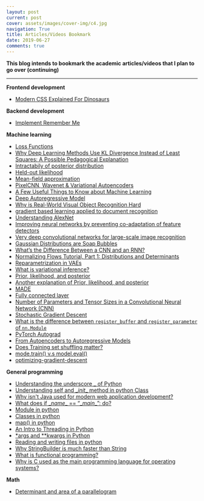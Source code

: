 ```yaml
---
layout: post
current: post
cover: assets/images/cover-img/c4.jpg
navigation: True
title: Articles/Videos Bookmark
date: 2019-06-27
comments: true
---
```



**This blog intends to bookmark the academic articles/videos that I plan to go over (continuing)**

------------------

**Frontend development**

- <a href="https://medium.com/actualize-network/modern-css-explained-for-dinosaurs-5226febe3525" style="font-weight: normal;">Modern CSS Explained For Dinosaurs</a>


**Backend development**

- <a href="https://stackoverflow.com/questions/244882/what-is-the-best-way-to-implement-remember-me-for-a-website" style="font-weight: normal;">Implement Remember Me</a>



**Machine learning**
- <a href="https://ml-cheatsheet.readthedocs.io/en/latest/loss_functions.html" style="font-weight: normal;">Loss Functions</a>
- <a href="https://digitalcommons.utep.edu/cgi/viewcontent.cgi?article=2188&context=cs_techrep" style="font-weight: normal;">Why Deep Learning Methods Use KL Divergence Instead of Least Squares: A Possible Pedagogical Explanation</a>
- <a href="https://stats.stackexchange.com/questions/4417/intractable-posterior-distributions" style="font-weight: normal;">Intractabily of posterior distribution</a>
- <a href="https://www.quora.com/What-is-meant-by-held-out-likelihood-in-statistics-or-machine-learning" style="font-weight: normal;">Held-out likelihood</a>
- <a href="https://www.cs.cmu.edu/~epxing/Class/10708-17/notes-17/10708-scribe-lecture13.pdf" style="font-weight: normal;">Mean-field approximation</a>
- <a href="https://www.youtube.com/watch?v=FeJT8ejgsL0" style="font-weight: normal;">PixelCNN, Wavenet & Variational Autoencoders</a>
- <a href="https://homes.cs.washington.edu/~pedrod/papers/cacm12.pdf" style="font-weight: normal;">A Few Useful Things to Know about Machine Learning</a>
- <a href="https://eigenfoo.xyz/deep-autoregressive-models/" style="font-weight: normal;">Deep Autoregressive Model</a>
- <a href="http://repository.countway.harvard.edu/xmlui/bitstream/handle/10473/1297/2211529.pdf?sequence=1" style="font-weight: normal;">Why is Real-World Visual Object Recognition Hard</a>
- <a href="http://yann.lecun.com/exdb/publis/pdf/lecun-01a.pdf" style="font-weight: normal;">gradient based learning applied to document recognition</a>
- <a href="https://www.learnopencv.com/understanding-alexnet/" style="font-weight: normal;">Understanding AlexNet</a>
- <a href="https://arxiv.org/pdf/1207.0580.pdf" style="font-weight: normal;">Improving neural networks by preventing co-adaptation of feature detectors</a>
- <a href="https://arxiv.org/pdf/1409.1556.pdf" style="font-weight: normal;">Very deep convolutional networks for large-scale image recognition</a>
- <a href="https://www.inference.vc/high-dimensional-gaussian-distributions-are-soap-bubble/" style="font-weight: normal;">Gaussian Distributions are Soap Bubbles</a>
- <a href="https://blogs.nvidia.com/blog/2018/09/05/whats-the-difference-between-a-cnn-and-an-rnn/" style="font-weight: normal;">What’s the Difference Between a CNN and an RNN?</a>
- <a href="https://blog.evjang.com/2018/01/nf1.html" style="font-weight: normal;">Normalizing Flows Tutorial, Part 1: Distributions and Determinants</a>
- <a href="https://stats.stackexchange.com/questions/199605/how-does-the-reparameterization-trick-for-vaes-work-and-why-is-it-important" style="font-weight: normal;">Reparametrization in VAEs</a>
- <a href="https://www.quora.com/What-is-variational-inferences" style="font-weight: normal;">What is variational inference?</a>
- <a href="https://www.oreilly.com/library/view/machine-learning-with/9781785889936/ff082869-751b-4de3-9a59-edff60ad4e94.xhtml" style="font-weight: normal;">Prior, likelihood, and posterior</a>
- <a href="http://www.lichun.cc/blog/2013/07/understand-bayes-theorem-prior-likelihood-posterior-evidence/" style="font-weight: normal;">Another explanation of Prior, likelihood, and posterior</a>
- <a href="http://bjlkeng.github.io/posts/autoregressive-autoencoders/" style="font-weight: normal;">MADE</a>
- <a href="https://stackoverflow.com/questions/42733971/understanding-the-dimensions-of-a-fully-connected-layer-that-follows-a-max-pooli" style="font-weight: normal;">Fully connected layer</a>
- <a href="https://www.learnopencv.com/number-of-parameters-and-tensor-sizes-in-convolutional-neural-network/" style="font-weight: normal;">Number of Parameters and Tensor Sizes in a Convolutional Neural Network (CNN)</a>
- <a href="https://www.youtube.com/watch?v=vMh0zPT0tLI" style="font-weight: normal;">Stochastic Gradient Descent</a>
- <a href="https://discuss.pytorch.org/t/what-is-the-difference-between-register-buffer-and-register-parameter-of-nn-module/32723" style="font-weight: normal;">What is the difference between `register_buffer` and `register_parameter` of `nn.Module`</a>
- <a href="https://towardsdatascience.com/pytorch-autograd-understanding-the-heart-of-pytorchs-magic-2686cd94ec95
" style="font-weight: normal;">PyTorch Autograd</a>
- <a href="https://www.inference.vc/masked-autoencoders-icml-paper-highlight/" style="font-weight: normal;">From Autoencoders to Autoregressive Models</a>
- <a href="https://www.quora.com/Does-the-order-of-training-data-matter-when-training-neural-networks" style="font-weight: normal;">Does Training set shuffling matter?</a>
- <a href="https://datascience.stackexchange.com/questions/54620/when-to-use-model-train-vs-model-eval-in-pytoch" style="font-weight: normal;">mode.train() v.s model.eval()</a>
- <a href="http://ruder.io/optimizing-gradient-descent/" style="font-weight: normal;">optimizing-gradient-descent</a>







**General programming**
- <a href="https://hackernoon.com/understanding-the-underscore-of-python-309d1a029edc" style="font-weight: normal;">Understanding the underscore _ of Python</a>
- <a href="https://micropyramid.com/blog/understand-self-and-__init__-method-in-python-class/" style="font-weight: normal;">Understanding self and \__init__ method in python Class</a>
- <a href="https://softwareengineering.stackexchange.com/questions/102090/why-isnt-java-used-for-modern-web-application-development" style="font-weight: normal;">Why isn't Java used for modern web application development?</a>
- <a href="https://stackoverflow.com/questions/419163/what-does-if-name-main-do" style="font-weight: normal;">What does if \__name__ == “\__main__”: do?</a>
- <a href="https://docs.python.org/3/tutorial/modules.html" style="font-weight: normal;">Module in python</a>
- <a href="https://docs.python.org/3/tutorial/classes.html" style="font-weight: normal;">Classes in python</a>
- <a href="https://www.geeksforgeeks.org/python-map-function/" style="font-weight: normal;">map() in python</a>
- <a href="https://realpython.com/intro-to-python-threading/" style="font-weight: normal;">An Intro to Threading in Python</a>
- <a href="https://www.geeksforgeeks.org/args-kwargs-python/" style="font-weight: normal;">*args and **kwargs in Python</a>
- <a href="https://www.pythonforbeginners.com/files/reading-and-writing-files-in-python" style="font-weight: normal;">Reading and writing files in python</a>
- <a href="https://stackoverflow.com/questions/22439177/why-stringbuilder-is-much-faster-than-string/22439433" style="font-weight: normal;">Why StringBuilder is much faster than String</a>
- <a href="http://blog.jenkster.com/2015/12/what-is-functional-programming.html" style="font-weight: normal;">What is functional programming?</a>
- <a href="https://stackoverflow.com/questions/20839352/why-is-c-used-as-the-main-programming-language-for-operating-systems" style="font-weight: normal;">Why is C used as the main programming language for operating systems?</a>





**Math**
- <a href="https://www.khanacademy.org/math/linear-algebra/matrix-transformations/determinant-depth/v/linear-algebra-determinant-and-area-of-a-parallelogram" style="font-weight: normal;">Determinant and area of a parallelogram</a>
